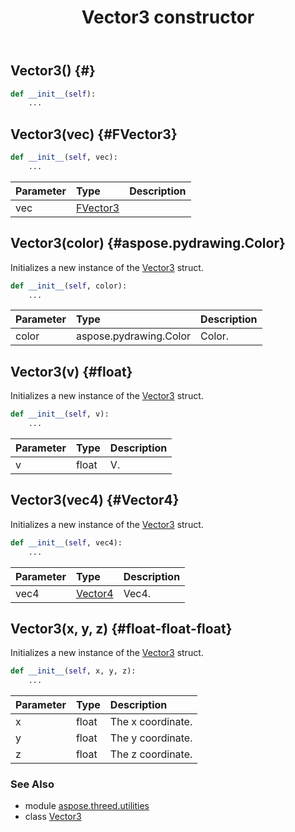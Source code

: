 ﻿---
title: Vector3 constructor
second_title: Aspose.3D for Python via .NET API References
description: 
type: docs
weight: 10
url: /python-net/aspose.threed.utilities/vector3/__init__/
is_root: false
---

## Vector3() {#}



```python
def __init__(self):
    ...
```




## Vector3(vec) {#FVector3}



```python
def __init__(self, vec):
    ...
```


| Parameter | Type | Description |
| :- | :- | :- |
| vec | [FVector3](/3d/python-net/aspose.threed.utilities/fvector3) |  |


## Vector3(color) {#aspose.pydrawing.Color}

Initializes a new instance of the [Vector3](/3d/python-net/aspose.threed.utilities/vector3) struct.



```python
def __init__(self, color):
    ...
```


| Parameter | Type | Description |
| :- | :- | :- |
| color | aspose.pydrawing.Color | Color. |


## Vector3(v) {#float}

Initializes a new instance of the [Vector3](/3d/python-net/aspose.threed.utilities/vector3) struct.



```python
def __init__(self, v):
    ...
```


| Parameter | Type | Description |
| :- | :- | :- |
| v | float | V. |


## Vector3(vec4) {#Vector4}

Initializes a new instance of the [Vector3](/3d/python-net/aspose.threed.utilities/vector3) struct.



```python
def __init__(self, vec4):
    ...
```


| Parameter | Type | Description |
| :- | :- | :- |
| vec4 | [Vector4](/3d/python-net/aspose.threed.utilities/vector4) | Vec4. |


## Vector3(x, y, z) {#float-float-float}

Initializes a new instance of the [Vector3](/3d/python-net/aspose.threed.utilities/vector3) struct.



```python
def __init__(self, x, y, z):
    ...
```


| Parameter | Type | Description |
| :- | :- | :- |
| x | float | The x coordinate. |
| y | float | The y coordinate. |
| z | float | The z coordinate. |



### See Also
* module [aspose.threed.utilities](../../)
* class [Vector3](/3d/python-net/aspose.threed.utilities/vector3)
